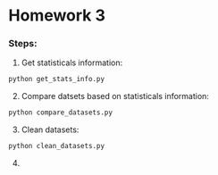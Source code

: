 # Homework 3

### Steps:
1. Get statisticals information:

```python
python get_stats_info.py
```

2. Compare datsets based on statisticals information:

```python
python compare_datasets.py
```

3. Clean datasets:

```python
python clean_datasets.py
```

4. 